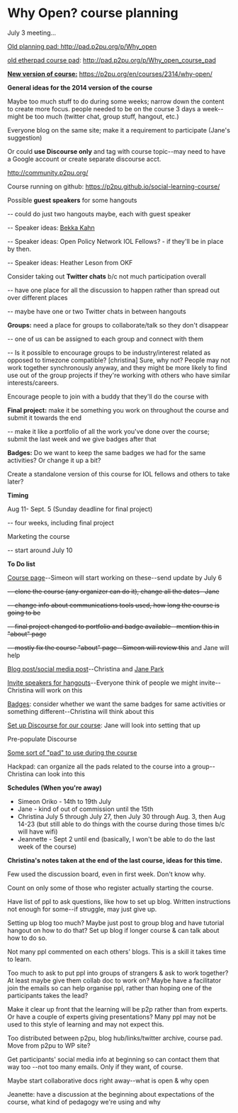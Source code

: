 # Why Open? course planning

July 3 meeting...

<u>Old planning pad: </u>[](http://pad.p2pu.org/p/Why_open)<u>http://pad.p2pu.org/p/Why_open</u>

<u>old etherpad course pad</u>: [](http://pad.p2pu.org/p/Why_open_course_pad)http://pad.p2pu.org/p/Why_open_course_pad

**<u>New version of course:</u>** [](https://p2pu.org/en/courses/2314/why-open/)https://p2pu.org/en/courses/2314/why-open/

**General ideas for the 2014 version of the course**

Maybe too much stuff to do during some weeks; narrow down the content to create more focus. people needed to be on the course 3 days a week--might be too much (twitter chat, group stuff, hangout, etc.)

Everyone blog on the same site; make it a requirement to participate (Jane's suggestion)

Or could **use Discourse only** and tag with course topic--may need to have a Google account or create separate discourse acct.

[](http://community.p2pu.org/)http://community.p2pu.org/ 

Course running on github: [](https://p2pu.github.io/social-learning-course/)https://p2pu.github.io/social-learning-course/

Possible **guest speakers** for some hangouts

-- could do just two hangouts maybe, each with guest speaker

-- Speaker ideas: [Bekka Kahn](/ep/profile/BT4g65BvPRV) 

-- Speaker ideas: Open Policy Network IOL Fellows? - if they'll be in place by then.

-- Speaker ideas: Heather Leson from OKF

Consider taking out **Twitter chats** b/c not much participation overall

-- have one place for all the discussion to happen rather than spread out over different places

-- maybe have one or two Twitter chats in between hangouts

**Groups:** need a place for groups to collaborate/talk so they don't disappear

-- one of us can be assigned to each group and connect with them

-- Is it possible to encourage groups to be industry/interest related as opposed to timezone compatible? [christina] Sure, why not? People may not work together synchronously anyway, and they might be more likely to find use out of the group projects if they're working with others who have similar interests/careers.

Encourage people to join with a buddy that they'll do the course with

**Final project:** make it be something you work on throughout the course and submit it towards the end

-- make it like a portfolio of all the work you've done over the course; submit the last week and we give badges after that

**Badges:** Do we want to keep the same badges we had for the same activities? Or change it up a bit?

Create a standalone version of this course for IOL fellows and others to take later?

**Timing**

Aug 11- Sept. 5 (Sunday deadline for final project)

-- four weeks, including final project

Marketing the course

-- start around July 10

**To Do list**

<u>Course page</u>--Simeon will start working on these--send update by July 6

<s>-- clone the course (any organizer can do it), change all the dates--Jane</s>

<s>-- change info about communications tools used, how long the course is going to be</s>

<s>-- final project changed to portfolio and badge available--mention this in "about" page</s>

<s>-- mostly fix the course "about" page--Simeon will review this</s> and Jane will help

<u>Blog post/social media post</u>--Christina and [Jane Park](/ep/profile/CHxcA3vxBIl) 

<u>Invite speakers for hangouts</u>--Everyone think of people we might invite--Christina will work on this

<u>Badges</u>: consider whether we want the same badges for same activities or something different--Christina will think about this

<u>Set up Discourse for our course</u>: Jane will look into setting that up

Pre-populate Discourse

<u>Some sort of "pad" to use during the course</u>

Hackpad: can organize all the pads related to the course into a group--Christina can look into this

**Schedules (When you're away)**

*   Simeon Oriko - 14th to 19th July
*   Jane - kind of out of commission until the 15th
*   Christina July 5 through July 27, then July 30 through Aug. 3, then Aug 14-23 (but still able to do things with the course during those times b/c will have wifi)
*   Jeannette - Sept 2 until end (basically, I won't be able to do the last week of the course)

**Christina's notes taken at the end of the last course, ideas for this time.**

Few used the discussion board, even in first week. Don't know why. 

Count on only some of those who register actually starting the course. 

Have list of ppl to ask questions, like how to set up blog. Written instructions not enough for some--if struggle, may just give up. 

Setting up blog too much? Maybe just post to group blog and have tutorial hangout on how to do that? Set up blog if longer course & can talk about how to do so. 

Not many ppl commented on each others' blogs. This is a skill it takes time to learn.  

Too much to ask to put ppl into groups of strangers & ask to work together? At least maybe give them collab doc to work on? Maybe have a facilitator join the emails so can help organise ppl, rather than hoping one of the participants takes the lead?

Make it clear up front that the learning will be p2p rather than from experts. Or have a couple of experts giving presentations? Many ppl may not be used to this style of learning and may not expect this. 

Too distributed between p2pu, blog hub/links/twitter archive, course pad. Move from p2pu to WP site? 

Get participants' social media info at beginning so can contact them that way too --not too many emails. Only if they want, of course. 

Maybe start collaborative docs right away--what is open & why open

Jeanette: have a discussion at the beginning about expectations of the course, what kind of pedagogy we're using and why